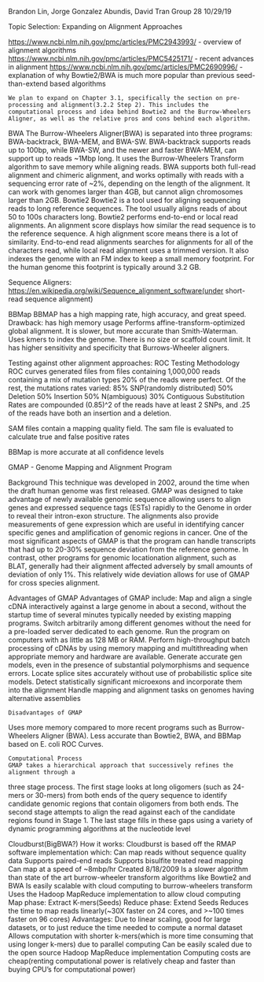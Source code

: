 
Brandon Lin, Jorge Gonzalez Abundis, David Tran
Group 28
10/29/19

Topic Selection: Expanding on Alignment Approaches

https://www.ncbi.nlm.nih.gov/pmc/articles/PMC2943993/ - overview of alignment algorithms
https://www.ncbi.nlm.nih.gov/pmc/articles/PMC5425171/ - recent advances in alignment
https://www.ncbi.nlm.nih.gov/pmc/articles/PMC2690996/ - explanation of why Bowtie2/BWA is much more popular than previous seed-than-extend based algorithms

    We plan to expand on Chapter 3.1, specifically the section on pre-processing and alignment(3.2.2 Step 2). This includes the computational process and idea behind Bowtie2 and the Burrow-Wheelers Aligner, as well as the relative pros and cons behind each algorithm.
BWA
 The Burrow-Wheelers Aligner(BWA) is separated into three programs: BWA-backtrack, BWA-MEM, and BWA-SW. BWA-backtrack supports reads up to 100bp, while BWA-SW, and the newer and faster BWA-MEM, can support up to reads ~1Mbp long. It uses the Burrow-Wheelers Transform algorithm to save memory while aligning reads. BWA supports both full-read alignment and chimeric alignment, and works optimally with reads with a sequencing error rate of ~2%, depending on the length of the alignment. It can work with genomes larger than 4GB, but cannot align chromosomes larger than 2GB. 
Bowtie2
Bowtie2 is a tool used for aligning sequencing reads to long reference sequences. The tool usually aligns reads of about 50 to 100s characters long. Bowtie2 performs end-to-end or local read alignments. An alignment score displays how similar the read sequence is to the reference sequence. A high alignment score means there is a lot of similarity. End-to-end read alignments searches for alignments for all of the characters read, while local read alignment uses a trimmed version. It also indexes the genome with an FM index to keep a small memory footprint. For the human genome this footprint is typically around 3.2 GB.  


Sequence Aligners:
https://en.wikipedia.org/wiki/Sequence_alignment_software(under short-read sequence alignment)

BBMap
BBMAP has a high mapping rate, high accuracy, and great speed. 
Drawback: has high memory usage
Performs affine-transform-optimized global alignment. It is slower, but more accurate than Smith-Waterman. Uses kmers to index the genome. There is no size or scaffold count limit. It has higher sensitivity and specificity that Burrows-Wheeler aligners. 

Testing against other alignment approaches:
ROC Testing Methodology
ROC curves generated files from files containing 1,000,000 reads containing a mix of mutation types
20% of the reads were perfect. Of the rest, the mutations rates varied:
85% SNP(randomly distributed)
50% Deletion
50% Insertion 
50% N(ambiguous)
30% Contiguous Substitution 
Rates are compounded 
(0.85)^2 of the reads have at least 2 SNPs, and .25 of the reads have both an insertion and a deletion.

SAM files contain a mapping quality field. The sam file is evaluated to calculate true and false positive rates 

BBMap is more accurate at all confidence levels



GMAP - Genome Mapping and Alignment Program 

Background 
This technique was developed in 2002, around the time when the draft human genome 
was first released. GMAP was designed to take advantage of newly available genomic 
sequence allowing users to align genes and expressed sequence tags (ESTs) rapidly to the 
Genome in order to reveal their intron-exon structure. The alignments also provide 
measurements of gene expression which are useful in identifying cancer specific genes 
and amplification of genomic regions in cancer. One of the most significant aspects of 
GMAP is that the program can handle transcripts that had up to 20-30% sequence 
deviation from the reference genome. In contrast, other programs for genomic locationation alignment, such as BLAT, generally had their alignment affected adversely by small amounts of deviation of only 1%. This relatively wide deviation allows for use of GMAP for cross species alignment. 

Advantages of GMAP
Advantages of GMAP include: 
Map and align a single cDNA interactively against a large genome in about a second, without the startup time of several minutes typically needed by existing mapping programs.
Switch arbitrarily among different genomes without the need for a pre-loaded server dedicated to each genome. 
Run the program on computers with as little as 128 MB or RAM.
Perform high-throughput batch processing of cDNAs by using memory mapping and multithreading when appropriate memory and hardware are available. 
Generate accurate gen models, even in the presence of substantial polymorphisms and sequence errors.
Locate splice sites accurately without use of probabilistic splice site models.
Detect statistically significant microexons and incorporate them into the alignment 
Handle mapping and alignment tasks on genomes having alternative assemblies 

    Disadvantages of GMAP
Uses more memory compared to more recent programs such as Burrow-Wheelers Aligner (BWA). 
Less accurate than Bowtie2, BWA, and BBMap based on E. coli ROC Curves. 

    Computational Process 
    GMAP takes a hierarchical approach that successively refines the alignment through a 
three stage process. The first stage looks at long oligomers (such as 24-mers or 30-mers) from both ends of the query sequence to identify candidate genomic regions that contain oligomers from both ends. The second stage attempts to align the read against each of the candidate regions found in Stage 1. The last stage fills in these gaps using a variety of dynamic programming algorithms at the nucleotide level 


Cloudburst(BigBWA?)
How it works:
Cloudburst is based off the RMAP software implementation which:
Can map reads without sequence quality data
Supports paired-end reads
Supports bisulfite treated read mapping
Can map at a speed of ~8mbp/hr
Created 8/18/2009
Is a slower algorithm than state of the art burrow-wheeler transform algorithms like Bowtie2 and BWA
Is easily scalable with cloud computing to burrow-wheelers transform
Uses the Hadoop MapReduce implementation to allow cloud computing
Map phase: Extract K-mers(Seeds)
Reduce phase: Extend Seeds
Reduces the time to map reads linearly(~30X faster on 24 cores, and >~100 times faster on 96 cores)
Advantages:
Due to linear scaling, good for large datasets, or to just reduce the time needed to compute a normal dataset
Allows computation with shorter k-mers(which is more time consuming that using longer k-mers) due to parallel computing
Can be easily scaled due to the open source Hadoop MapReduce implementation
Computing costs are cheap(renting computational power is relatively cheap and faster than buying CPU’s for computational power)

